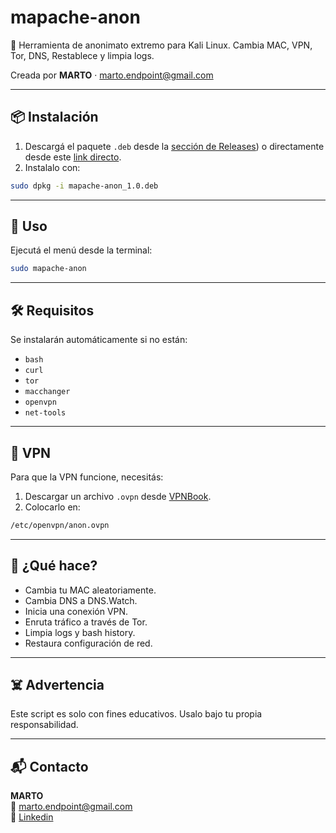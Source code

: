 # mapache-anon
🦝 Herramienta de anonimato extremo para Kali Linux. Cambia MAC, VPN, Tor, DNS, Restablece y limpia logs.
 
Creada por **MARTO** · marto.endpoint@gmail.com

---

## 📦 Instalación

1. Descargá el paquete `.deb` desde la [sección de Releases](https://github.com/Marto-EndPoint/mapache-anon/releases)) o directamente desde este [link directo](https://github.com/Marto-EndPoint/mapache-anon/releases/latest/download/mapache-anon_1.0.deb).
2. Instalalo con:

```bash
sudo dpkg -i mapache-anon_1.0.deb
```

---

## 🚀 Uso

Ejecutá el menú desde la terminal:

```bash
sudo mapache-anon
```

---

## 🛠️ Requisitos

Se instalarán automáticamente si no están:

- `bash`
- `curl`
- `tor`
- `macchanger`
- `openvpn`
- `net-tools`

---

## 🔐 VPN

Para que la VPN funcione, necesitás:

1. Descargar un archivo `.ovpn` desde [VPNBook](https://www.vpnbook.com/).
2. Colocarlo en:

```bash
/etc/openvpn/anon.ovpn
```

---

## 🦝 ¿Qué hace?

- Cambia tu MAC aleatoriamente.
- Cambia DNS a DNS.Watch.
- Inicia una conexión VPN.
- Enruta tráfico a través de Tor.
- Limpia logs y bash history.
- Restaura configuración de red.

---

## ☠️ Advertencia

Este script es solo con fines educativos. Usalo bajo tu propia responsabilidad.

---

## 📬 Contacto

**MARTO**  
📧 marto.endpoint@gmail.com  
🔗 [Linkedin](https://www.linkedin.com/in/sergio-ignacio-martorell)
